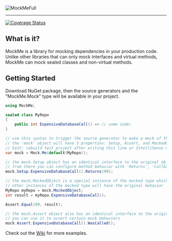 ![MockMeFull](https://github.com/user-attachments/assets/43d8b58f-98b0-4469-95c3-7e5ca0683ffc)

___

[![Coverage Status](https://coveralls.io/repos/github/connorivy/MockMe/badge.svg?branch=main)](https://coveralls.io/github/connorivy/MockMe?branch=main)

## What is it?

MockMe is a library for mocking dependencies in your production code. Unlike other libraries that can only mock interfaces and virtual methods, MockMe can mock sealed classes and non-virtual methods.

## Getting Started

Download NuGet package, then the source generators and the "MockMe.Mock" type will be available in your project.

```csharp
using MockMe;

sealed class MyRepo
{
    public int ExpensiveDatabaseCall() => // some code;
}

// use this syntax to trigger the source generator to make a mock of the provided type
// the 'mock' object will have 3 properties: Setup, Assert, and MockedObject
// hint: rebuild test project after writing this line or IntelliSense may not work correctly
var mock = Mock.Me(default(MyRepo)); 

// the mock.Setup object has an identical interface to the original object
// from there you can configure method behavior with 'Returns', 'Callback', 'Throws', etc
mock.Setup.ExpensiveDatabaseCall().Returns(99);

// the mock.MockedObject is a special instance of the mocked type which has the modified behavior
// other instances of the mocked type will have the original behavior
MyRepo myRepo = mock.MockedObject;
int result = myRepo.ExpensiveDatabaseCall();

Assert.Equal(99, result);

// the mock.Assert object also has an identical interface to the original object.
// you can use it to assert certain mock behaviors
mock.Assert.ExpensiveDatabaseCall().WasCalled();

```

Check out the [Wiki](https://github.com/connorivy/MockMe/wiki/QuickStart) for more examples.
